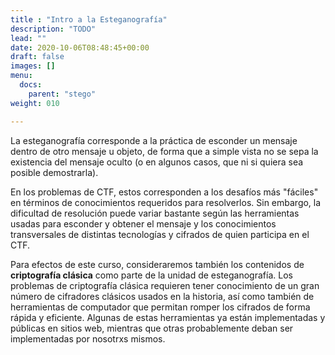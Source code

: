 ```yaml
---
title : "Intro a la Esteganografía"
description: "TODO"
lead: ""
date: 2020-10-06T08:48:45+00:00
draft: false
images: []
menu:
  docs:
    parent: "stego"
weight: 010

---
```



La esteganografía corresponde a la práctica de esconder un mensaje dentro de otro mensaje u objeto, de forma que a simple vista no se sepa la existencia del mensaje oculto (o en algunos casos, que ni si quiera sea posible demostrarla).

En los problemas de CTF, estos corresponden a los desafíos más "fáciles" en términos de conocimientos requeridos para resolverlos. Sin embargo, la dificultad de resolución puede variar bastante según las herramientas usadas para esconder y obtener el mensaje y los conocimientos transversales de distintas tecnologías y cifrados de quien participa en el CTF.

Para efectos de este curso, consideraremos también los contenidos de **criptografía clásica** como parte de la unidad de esteganografía. Los problemas de criptografía clásica requieren tener conocimiento de un gran número de cifradores clásicos usados en la historia, así como también de herramientas de computador que permitan romper los cifrados de forma rápida y eficiente. Algunas de estas herramientas ya están implementadas y públicas en sitios web, mientras que otras probablemente deban ser implementadas por nosotrxs mismos.